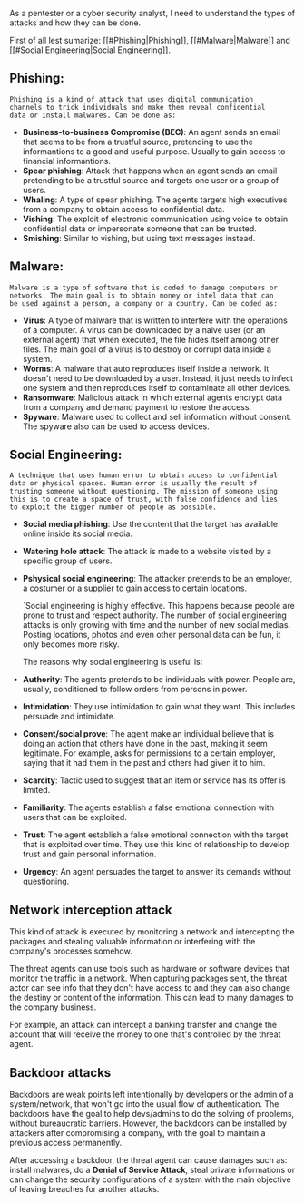 As a pentester or a cyber security analyst, I need to understand the types of attacks and how they can be done.

First of all lest sumarize: [[#Phishing|Phishing]], [[#Malware|Malware]] and [[#Social Engineering|Social Engineering]].

## Phishing:

	Phishing is a kind of attack that uses digital communication
	channels to trick individuals and make them reveal confidential
	data or install malwares. Can be done as:

* **Business-to-business Compromise (BEC)**: An agent sends an email that seems to be from a trustful source, pretending to use the informantions to a good and useful purpose. Usually to gain access to financial informantions.
* **Spear phishing**: Attack that happens when an agent sends an email pretending to be a trustful source and targets one user or a group of users.
* **Whaling**: A type of spear phishing. The agents targets high executives from a company to obtain access to confidential data.
* **Vishing**: The exploit of electronic communication using voice to obtain confidential data or impersonate someone that can be trusted.
* **Smishing**: Similar to vishing, but using text messages instead.

## Malware:

	Malware is a type of software that is coded to damage computers or
	networks. The main goal is to obtain money or intel data that can 
	be used against a person, a company or a country. Can be coded as:

* **Virus**: A type of malware that is written to interfere with the operations of a computer. A virus can be downloaded by a naive user (or an external agent) that when executed, the file hides itself among other files. The main goal of a virus is to destroy or corrupt data inside a system.
* **Worms**: A malware that auto reproduces itself inside a network. It doesn't need to be downloaded by a user. Instead, it just needs to infect one system and then reproduces itself to contaminate all other devices.
* **Ransomware**: Malicious attack in which external agents encrypt data from a company and demand payment to restore the access.
* **Spyware**: Malware used to collect and sell information without consent. The spyware also can be used to access devices. 

## Social Engineering: 

	A technique that uses human error to obtain access to confidential
	data or physical spaces. Human error is usually the result of
	trusting someone without questioning. The mission of someone using
	this is to create a space of trust, with false confidence and lies
	to exploit the bigger number of people as possible.

* **Social media phishing**: Use the content that the target has available online inside its social media. 
* **Watering hole attack**: The attack is made to a website visited by a specific group of users.
* **Pshysical social engineering**: The attacker pretends to be an employer, a costumer or a supplier to gain access to certain locations.

	`Social engineering is highly effective. This happens because people are prone to trust and respect authority. The number of social engineering attacks is only growing with time and the number of new social medias. Posting locations, photos and even other personal data can be fun, it only becomes more risky.

	The reasons why social engineering is useful is:

* **Authority**: The agents pretends to be individuals with power. People are, usually, conditioned to follow orders from persons in power.
* **Intimidation**: They use intimidation to gain what they want. This includes persuade and intimidate. 
* **Consent/social prove**: The agent make an individual believe that is doing an action that others have done in the past, making it seem legitimate. For example, asks for permissions to a certain employer, saying that it had them in the past and others had given it to him.
* **Scarcity**: Tactic used to suggest that an item or service has its offer is limited.
* **Familiarity**: The agents establish a false emotional connection with users that can be exploited.
* **Trust**: The agent establish a false emotional connection with the target that is exploited over time. They use this kind of relationship to develop trust and gain personal information.
* **Urgency**: An agent persuades the target to answer its demands without questioning. 

## Network interception attack

This kind of attack is executed by monitoring a network and intercepting the packages and stealing valuable information or interfering with the company's processes somehow.

The threat agents can use tools such as hardware or software devices that monitor the traffic in a network. When capturing packages sent, the threat actor can see info that they don't have access to and they can also change the destiny or content of the information. This can lead to many damages to the company business. 

For example, an attack can intercept a banking transfer and change the account that will receive the money to one that's controlled by the threat agent.

## Backdoor attacks

Backdoors are weak points left intentionally by developers or the admin of a system/network, that won't go into the usual flow of authentication. The backdoors have the goal to help devs/admins to do the solving of problems, without bureaucratic barriers. However, the backdoors can be installed by attackers after compromising a company, with the goal to maintain a previous access permanently.

After accessing a backdoor, the threat agent can cause damages such as: install malwares, do a **Denial of Service Attack**, steal private informations or can change the security configurations of a system with the main objective of leaving breaches for another attacks.

